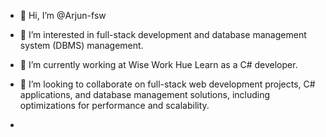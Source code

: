 - 👋 Hi, I’m @Arjun-fsw
- 👀 I’m interested in full-stack development and database management system (DBMS) management.
- 🌱 I’m currently working at Wise Work Hue Learn as a C# developer.
- 💞️ I’m looking to collaborate on full-stack web development projects, C# applications, and database management solutions, including optimizations for performance and scalability.

-

<!---
Arjun-fsw/Arjun-fsw is a ✨ special ✨ repository because its `README.md` (this file) appears on your GitHub profile.
You can click the Preview link to take a look at your changes.
--->
